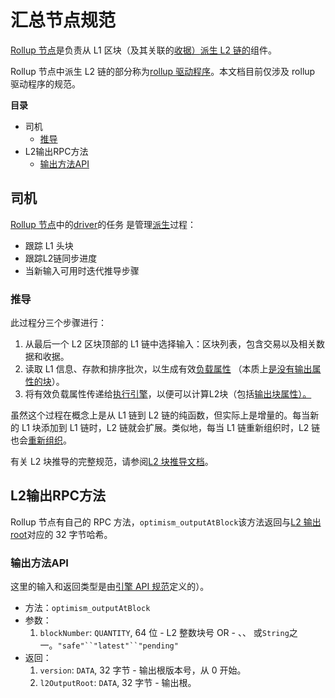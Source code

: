 # 汇总节点规范

[Rollup 节点](https://github.com/ethereum-optimism/optimism/blob/develop/specs/glossary.md#rollup-node)是负责从 L1 区块（及其关联的[收据）](https://github.com/ethereum-optimism/optimism/blob/develop/specs/glossary.md#receipt)[派生 L2 链的](https://github.com/ethereum-optimism/optimism/blob/develop/specs/glossary.md#L2-chain-derivation)组件。

Rollup 节点中派生 L2 链的部分称为[rollup 驱动程序](https://github.com/ethereum-optimism/optimism/blob/develop/specs/glossary.md#rollup-driver)。本文档目前仅涉及 rollup 驱动程序的规范。

**目录**

- 司机
  - [推导](https://github.com/ethereum-optimism/optimism/blob/develop/specs/rollup-node.md#derivation)
- L2输出RPC方法
  - [输出方法API](https://github.com/ethereum-optimism/optimism/blob/develop/specs/rollup-node.md#output-method-api)

## 司机

[Rollup 节点](https://github.com/ethereum-optimism/optimism/blob/develop/specs/glossary.md#rollup-node)中的[driver](https://github.com/ethereum-optimism/optimism/blob/develop/specs/glossary.md#rollup-driver)的任务 是管理[派生](https://github.com/ethereum-optimism/optimism/blob/develop/specs/glossary.md#L2-chain-derivation)过程：

- 跟踪 L1 头块
- 跟踪L2链同步进度
- 当新输入可用时迭代推导步骤

### 推导

此过程分三个步骤进行：

1. 从最后一个 L2 区块顶部的 L1 链中选择输入：区块列表，包含交易以及相关数据和收据。
2. 读取 L1 信息、存款和排序批次，以生成有效[负载属性](https://github.com/ethereum-optimism/optimism/blob/develop/specs/glossary.md#payload-attributes) （本质上[是没有输出属性的块](https://github.com/ethereum-optimism/optimism/blob/develop/specs/glossary.md#block)）。
3. 将有效负载属性传递给[执行引擎](https://github.com/ethereum-optimism/optimism/blob/develop/specs/glossary.md#execution-engine)，以便可以计算L2块（包括[输出块属性）。](https://github.com/ethereum-optimism/optimism/blob/develop/specs/glossary.md#block)

虽然这个过程在概念上是从 L1 链到 L2 链的纯函数，但实际上是增量的。每当新的 L1 块添加到 L1 链时，L2 链就会扩展。类似地，每当 L1 链重新组织时，L2 链也会[重新组织](https://github.com/ethereum-optimism/optimism/blob/develop/specs/glossary.md#re-organization)。

有关 L2 块推导的完整规范，请参阅[L2 块推导文档](https://github.com/ethereum-optimism/optimism/blob/develop/specs/derivation.md)。

## L2输出RPC方法

Rollup 节点有自己的 RPC 方法，`optimism_outputAtBlock`该方法返回与[L2 输出 root](https://github.com/ethereum-optimism/optimism/blob/develop/specs/proposals.md#l2-output-commitment-construction)对应的 32 字节哈希。

### 输出方法API

这里的输入和返回类型是由[引擎 API 规范](https://github.com/ethereum/execution-apis/blob/main/src/engine/paris.md#structures)定义的）。

- 方法：`optimism_outputAtBlock`
- 参数：
  1. `blockNumber`: `QUANTITY`, 64 位 - L2 整数块号
     OR - 、、 或`String`之一。`"safe"``"latest"``"pending"`
- 返回：
  1. `version`: `DATA`, 32 字节 - 输出根版本号，从 0 开始。
  2. `l2OutputRoot`: `DATA`, 32 字节 - 输出根。